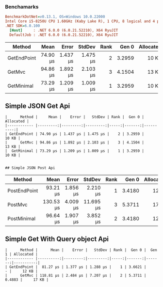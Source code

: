 ﻿### Benchamarks
``` ini
BenchmarkDotNet=v0.13.1, OS=Windows 10.0.22000
Intel Core i5-8250U CPU 1.60GHz (Kaby Lake R), 1 CPU, 8 logical and 4 physical cores
.NET SDK=6.0.100
  [Host]     : .NET 6.0.0 (6.0.21.52210), X64 RyuJIT
  DefaultJob : .NET 6.0.0 (6.0.21.52210), X64 RyuJIT


```
|      Method |     Mean |    Error |   StdDev | Rank |  Gen 0 | Allocated |
|------------ |---------:|---------:|---------:|-----:|-------:|----------:|
| GetEndPoint | 74.90 μs | 1.437 μs | 1.475 μs |    2 | 3.2959 |     10 KB |
|      GetMvc | 94.86 μs | 1.892 μs | 2.103 μs |    3 | 4.1504 |     13 KB |
|  GetMinimal | 73.29 μs | 1.209 μs | 1.009 μs |    1 | 3.2959 |     10 KB |

## Simple JSON Get Api
```
|      Method |     Mean |    Error |   StdDev | Rank |  Gen 0 | Allocated |
|------------ |---------:|---------:|---------:|-----:|-------:|----------:|
| GetEndPoint | 74.90 μs | 1.437 μs | 1.475 μs |    2 | 3.2959 |     10 KB |
|      GetMvc | 94.86 μs | 1.892 μs | 2.103 μs |    3 | 4.1504 |     13 KB |
|  GetMinimal | 73.29 μs | 1.209 μs | 1.009 μs |    1 | 3.2959 |     10 KB |


## Simple JSON Post Api

```
|       Method |      Mean |    Error |    StdDev | Rank |  Gen 0 | Allocated |
|------------- |----------:|---------:|----------:|-----:|-------:|----------:|
| PostEndPoint |  93.21 μs | 1.856 μs |  2.210 μs |    1 | 3.4180 |     12 KB |
|      PostMvc | 130.53 μs | 4.009 μs | 11.695 μs |    3 | 5.3711 |     17 KB |
|  PostMinimal |  96.64 μs | 1.907 μs |  3.852 μs |    2 | 3.4180 |     12 KB |


## Simple Get With Query object Api
```
|      Method |      Mean |    Error |   StdDev | Rank |  Gen 0 |  Gen 1 | Allocated |
|------------ |----------:|---------:|---------:|-----:|-------:|-------:|----------:|
| GetEndPoint |  81.27 μs | 1.377 μs | 1.288 μs |    1 | 3.6621 |      - |     12 KB |
|      GetMvc | 118.81 μs | 2.484 μs | 7.207 μs |    2 | 5.3711 | 0.4883 |     17 KB |